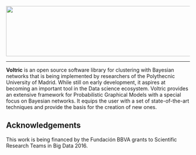 <div align="center">
  <img src="https://user-images.githubusercontent.com/24965845/31542745-012c5a72-b01c-11e7-94bd-49a7f1e42b96.png" width="615" height="138">
</div>

-----------------

**Voltric** is an open source software library for clustering with Bayesian networks that is being implemented by researchers of the Polythecnic University of Madrid. While still on early development, it aspires at becoming an important tool in the Data science ecosystem. Voltric provides an extensive framework for Probabilistic Graphical Models with a special focus on Bayesian networks. It equips the user with a set of state-of-the-art techniques and provide the basis for the creation of new ones.

Acknowledgements
-------------------

This work is being financed by the Fundación BBVA grants to Scientific Research Teams in Big Data 2016.
